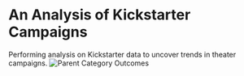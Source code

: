 # An Analysis of Kickstarter Campaigns
Performing analysis on Kickstarter data to uncover trends in theater campaigns.
![Parent Category Outcomes](https://user-images.githubusercontent.com/89098766/132095670-cb69b688-b055-44bc-9028-3d7526d466b2.png)

